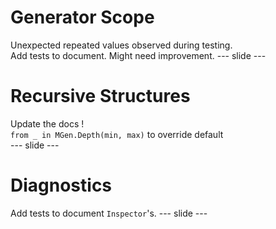 # Generator Scope
Unexpected repeated values observed during testing.  
Add tests to document. Might need improvement.
--- slide ---
# Recursive Structures
Update the docs !  
`from _ in MGen.Depth(min, max)` to override default  
--- slide ---
# Diagnostics
Add tests to document `Inspector`'s. 
--- slide ---
